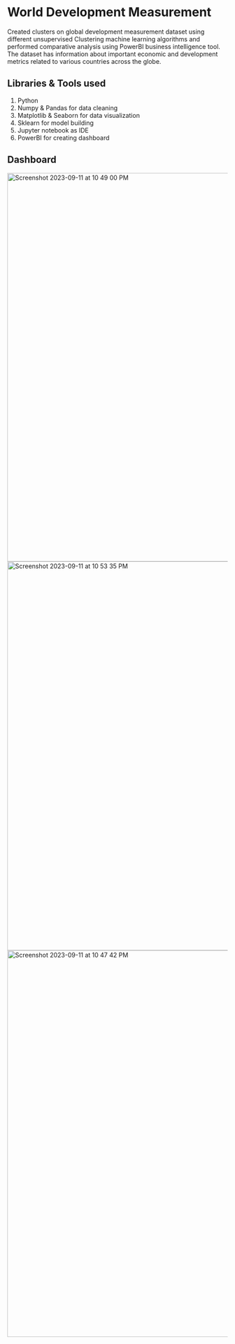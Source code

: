 # World Development Measurement
Created clusters on global development measurement dataset using different unsupervised Clustering machine learning algorithms and performed comparative analysis using PowerBI business intelligence tool. The dataset has information about important economic and development metrics related to various countries across the globe.

## Libraries & Tools used

1. Python
2. Numpy & Pandas for data cleaning
3. Matplotlib & Seaborn for data visualization
4. Sklearn for model building
5. Jupyter notebook as IDE
6. PowerBI for creating dashboard


##  Dashboard 

<img width="886" alt="Screenshot 2023-09-11 at 10 49 00 PM" src="https://github.com/Prathamesh282001/World_Development_Metric_ML_PowerBI_Project/assets/122107260/55ee0d78-f67d-42fd-95bd-633f87d29688">

<img width="887" alt="Screenshot 2023-09-11 at 10 53 35 PM" src="https://github.com/Prathamesh282001/World_Development_Metric_ML_PowerBI_Project/assets/122107260/41ba7bd4-0942-4f7b-bc9a-3fe37e1c22da">

<img width="882" alt="Screenshot 2023-09-11 at 10 47 42 PM" src="https://github.com/Prathamesh282001/World_Development_Metric_ML_PowerBI_Project/assets/122107260/b8344549-bde3-441c-b716-19971a7aa770">

